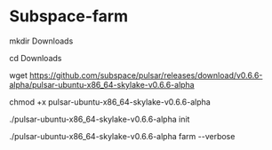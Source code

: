 # Subspace-farm
mkdir Downloads

cd Downloads

wget https://github.com/subspace/pulsar/releases/download/v0.6.6-alpha/pulsar-ubuntu-x86_64-skylake-v0.6.6-alpha

chmod +x pulsar-ubuntu-x86_64-skylake-v0.6.6-alpha

./pulsar-ubuntu-x86_64-skylake-v0.6.6-alpha  init

./pulsar-ubuntu-x86_64-skylake-v0.6.6-alpha farm --verbose
